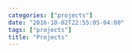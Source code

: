 ```yaml
---
categories: ["projects"]
date: "2016-10-02T22:55:05-04:00"
tags: ["projects"]
title: "Projects"
---
```

